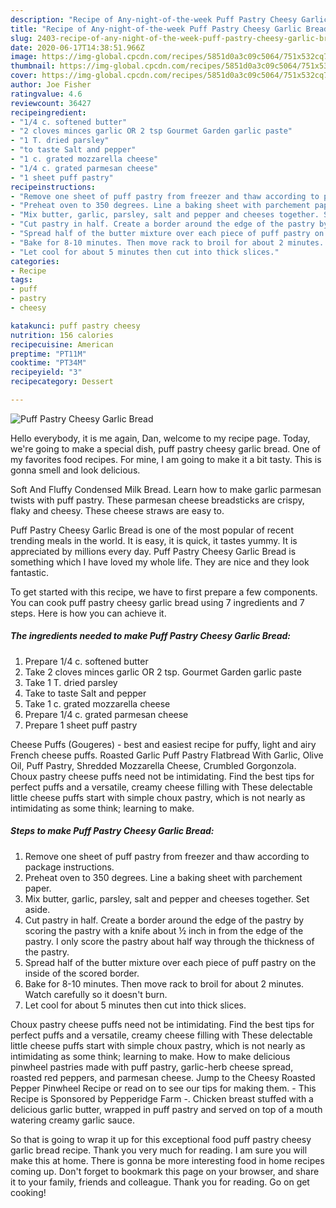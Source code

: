 ```yaml
---
description: "Recipe of Any-night-of-the-week Puff Pastry Cheesy Garlic Bread"
title: "Recipe of Any-night-of-the-week Puff Pastry Cheesy Garlic Bread"
slug: 2403-recipe-of-any-night-of-the-week-puff-pastry-cheesy-garlic-bread
date: 2020-06-17T14:38:51.966Z
image: https://img-global.cpcdn.com/recipes/5851d0a3c09c5064/751x532cq70/puff-pastry-cheesy-garlic-bread-recipe-main-photo.jpg
thumbnail: https://img-global.cpcdn.com/recipes/5851d0a3c09c5064/751x532cq70/puff-pastry-cheesy-garlic-bread-recipe-main-photo.jpg
cover: https://img-global.cpcdn.com/recipes/5851d0a3c09c5064/751x532cq70/puff-pastry-cheesy-garlic-bread-recipe-main-photo.jpg
author: Joe Fisher
ratingvalue: 4.6
reviewcount: 36427
recipeingredient:
- "1/4 c. softened butter"
- "2 cloves minces garlic OR 2 tsp Gourmet Garden garlic paste"
- "1 T. dried parsley"
- "to taste Salt and pepper"
- "1 c. grated mozzarella cheese"
- "1/4 c. grated parmesan cheese"
- "1 sheet puff pastry"
recipeinstructions:
- "Remove one sheet of puff pastry from freezer and thaw according to package instructions."
- "Preheat oven to 350 degrees. Line a baking sheet with parchement paper."
- "Mix butter, garlic, parsley, salt and pepper and cheeses together. Set aside."
- "Cut pastry in half. Create a border around the edge of the pastry by scoring the pastry with a knife about ½ inch in from the edge of the pastry. I only score the pastry about half way through the thickness of the pastry."
- "Spread half of the butter mixture over each piece of puff pastry on the inside of the scored border."
- "Bake for 8-10 minutes. Then move rack to broil for about 2 minutes. Watch carefully so it doesn&#39;t burn."
- "Let cool for about 5 minutes then cut into thick slices."
categories:
- Recipe
tags:
- puff
- pastry
- cheesy

katakunci: puff pastry cheesy 
nutrition: 156 calories
recipecuisine: American
preptime: "PT11M"
cooktime: "PT34M"
recipeyield: "3"
recipecategory: Dessert

---
```



![Puff Pastry Cheesy Garlic Bread](https://img-global.cpcdn.com/recipes/5851d0a3c09c5064/751x532cq70/puff-pastry-cheesy-garlic-bread-recipe-main-photo.jpg)

Hello everybody, it is me again, Dan, welcome to my recipe page. Today, we're going to make a special dish, puff pastry cheesy garlic bread. One of my favorites food recipes. For mine, I am going to make it a bit tasty. This is gonna smell and look delicious.

Soft And Fluffy Condensed Milk Bread. Learn how to make garlic parmesan twists with puff pastry. These parmesan cheese breadsticks are crispy, flaky and cheesy. These cheese straws are easy to.

Puff Pastry Cheesy Garlic Bread is one of the most popular of recent trending meals in the world. It is easy, it is quick, it tastes yummy. It is appreciated by millions every day. Puff Pastry Cheesy Garlic Bread is something which I have loved my whole life. They are nice and they look fantastic.


To get started with this recipe, we have to first prepare a few components. You can cook puff pastry cheesy garlic bread using 7 ingredients and 7 steps. Here is how you can achieve it.

<!--inarticleads1-->

##### The ingredients needed to make Puff Pastry Cheesy Garlic Bread:

1. Prepare 1/4 c. softened butter
1. Take 2 cloves minces garlic OR 2 tsp. Gourmet Garden garlic paste
1. Take 1 T. dried parsley
1. Take to taste Salt and pepper
1. Take 1 c. grated mozzarella cheese
1. Prepare 1/4 c. grated parmesan cheese
1. Prepare 1 sheet puff pastry


Cheese Puffs (Gougeres) - best and easiest recipe for puffy, light and airy French cheese puffs. Roasted Garlic Puff Pastry Flatbread With Garlic, Olive Oil, Puff Pastry, Shredded Mozzarella Cheese, Crumbled Gorgonzola. Choux pastry cheese puffs need not be intimidating. Find the best tips for perfect puffs and a versatile, creamy cheese filling with These delectable little cheese puffs start with simple choux pastry, which is not nearly as intimidating as some think; learning to make. 

<!--inarticleads2-->

##### Steps to make Puff Pastry Cheesy Garlic Bread:

1. Remove one sheet of puff pastry from freezer and thaw according to package instructions.
1. Preheat oven to 350 degrees. Line a baking sheet with parchement paper.
1. Mix butter, garlic, parsley, salt and pepper and cheeses together. Set aside.
1. Cut pastry in half. Create a border around the edge of the pastry by scoring the pastry with a knife about ½ inch in from the edge of the pastry. I only score the pastry about half way through the thickness of the pastry.
1. Spread half of the butter mixture over each piece of puff pastry on the inside of the scored border.
1. Bake for 8-10 minutes. Then move rack to broil for about 2 minutes. Watch carefully so it doesn&#39;t burn.
1. Let cool for about 5 minutes then cut into thick slices.


Choux pastry cheese puffs need not be intimidating. Find the best tips for perfect puffs and a versatile, creamy cheese filling with These delectable little cheese puffs start with simple choux pastry, which is not nearly as intimidating as some think; learning to make. How to make delicious pinwheel pastries made with puff pastry, garlic-herb cheese spread, roasted red peppers, and parmesan cheese. Jump to the Cheesy Roasted Pepper Pinwheel Recipe or read on to see our tips for making them. - This Recipe is Sponsored by Pepperidge Farm -. Chicken breast stuffed with a delicious garlic butter, wrapped in puff pastry and served on top of a mouth watering creamy garlic sauce. 

So that is going to wrap it up for this exceptional food puff pastry cheesy garlic bread recipe. Thank you very much for reading. I am sure you will make this at home. There is gonna be more interesting food in home recipes coming up. Don't forget to bookmark this page on your browser, and share it to your family, friends and colleague. Thank you for reading. Go on get cooking!
